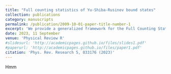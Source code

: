```yaml
---
title: "Full counting statistics of Yu-Shiba-Rusinov bound states"
collection: publications
category: manuscripts
permalink: /publication/2009-10-01-paper-title-number-1
excerpt: 'We provide a generalized framework for the Full Counting Statistics in superconducting junctions with inclusion of Yu-Shiba-Rusinov states.'
date: 2023, 11 September
venue: 'Physical Review R'
#slidesurl: 'http://academicpages.github.io/files/slides1.pdf'
#paperurl: 'http://academicpages.github.io/files/paper1.pdf'
citation: 'Phys. Rev. Research 5, 033176 (2023)'
---
```


Hmm
